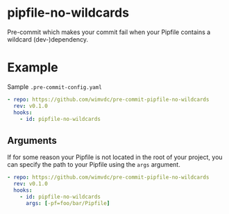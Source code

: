 # pipfile-no-wildcards

Pre-commit which makes your commit fail when your Pipfile contains a wildcard (dev-)dependency.

# Example

Sample `.pre-commit-config.yaml`

```yaml
- repo: https://github.com/wimvdc/pre-commit-pipfile-no-wildcards
  rev: v0.1.0
  hooks:
    - id: pipfile-no-wildcards
```

## Arguments

If for some reason your Pipfile is not located in the root of your project, you can specify the path to your Pipfile using the `args` argument.

```yaml
- repo: https://github.com/wimvdc/pre-commit-pipfile-no-wildcards
  rev: v0.1.0
  hooks:
    - id: pipfile-no-wildcards
      args: [-pf=foo/bar/Pipfile]
```
